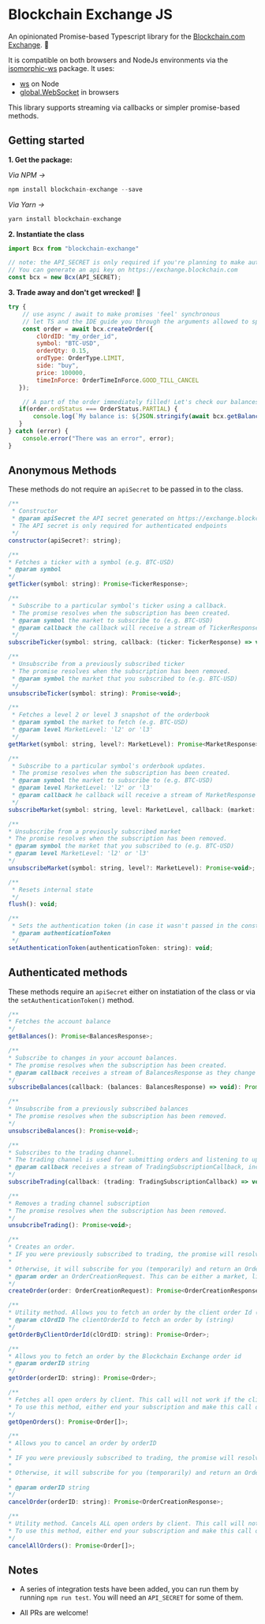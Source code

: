 # Blockchain Exchange JS

An opinionated Promise-based Typescript library for the [Blockchain.com Exchange](https://exchange.blockchain.com). 💪

It is compatible on both browsers and NodeJs environments via the [isomorphic-ws](https://www.npmjs.com/package/isomorphic-ws) package. It uses:

- [ws](https://github.com/websockets/ws) on Node
- [global.WebSocket](https://developer.mozilla.org/en-US/docs/Web/API/WebSocket) in browsers

This library supports streaming via callbacks or simpler promise-based methods.

## Getting started

**1. Get the package:**

  *Via NPM ->*
```s
npm install blockchain-exchange --save
```

  *Via Yarn ->*
```s
yarn install blockchain-exchange
```

**2. Instantiate the class**

```javascript
import Bcx from "blockchain-exchange"

// note: the API_SECRET is only required if you're planning to make authenticated calls.
// You can generate an api key on https://exchange.blockchain.com
const bcx = new Bcx(API_SECRET);
```

**3. Trade away and don't get wrecked!** 💸

```javascript
try {
    // use async / await to make promises 'feel' synchronous
    // let TS and the IDE guide you through the arguments allowed to speed up development!
    const order = await bcx.createOrder({
        clOrdID: "my_order_id",
        symbol: "BTC-USD",
        orderQty: 0.15,
        ordType: OrderType.LIMIT,
        side: "buy",
        price: 100000,
        timeInForce: OrderTimeInForce.GOOD_TILL_CANCEL
   });

    // A part of the order immediately filled! Let's check our balances.
   if(order.ordStatus === OrderStatus.PARTIAL) {
       console.log(`My balance is: ${JSON.stringify(await bcx.getBalances())}`);
   }
} catch (error) {
    console.error("There was an error", error);
}

```

## Anonymous Methods
These methods do not require an `apiSecret` to be passed in to the class.

```javascript
/**
 * Constructor
 * @param apiSecret the API secret generated on https://exchange.blockchain.com (optional)
 * The API secret is only required for authenticated endpoints
 */
constructor(apiSecret?: string);

/**
* Fetches a ticker with a symbol (e.g. BTC-USD)
* @param symbol
*/
getTicker(symbol: string): Promise<TickerResponse>;

/**
 * Subscribe to a particular symbol's ticker using a callback.
 * The promise resolves when the subscription has been created.
 * @param symbol the market to subscribe to (e.g. BTC-USD)
 * @param callback the callback will receive a stream of TickerResponses
 */
subscribeTicker(symbol: string, callback: (ticker: TickerResponse) => void): Promise<void>;

/**
 * Unsubscribe from a previously subscribed ticker
 * The promise resolves when the subscription has been removed.
 * @param symbol the market that you subscribed to (e.g. BTC-USD)
 */
unsubscribeTicker(symbol: string): Promise<void>;

/**
 * Fetches a level 2 or level 3 snapshot of the orderbook
 * @param symbol the market to fetch (e.g. BTC-USD)
 * @param level MarketLevel: 'l2' or 'l3'
 */
getMarket(symbol: string, level?: MarketLevel): Promise<MarketResponse>;

/**
 * Subscribe to a particular symbol's orderbook updates.
 * The promise resolves when the subscription has been created.
 * @param symbol the market to subscribe to (e.g. BTC-USD)
 * @param level MarketLevel: 'l2' or 'l3'
 * @param callback he callback will receive a stream of MarketResponse
 */
subscribeMarket(symbol: string, level: MarketLevel, callback: (market: MarketResponse) => void): Promise<void>;

/**
* Unsubscribe from a previously subscribed market
* The promise resolves when the subscription has been removed.
* @param symbol the market that you subscribed to (e.g. BTC-USD)
* @param level MarketLevel: 'l2' or 'l3'
*/
unsubscribeMarket(symbol: string, level?: MarketLevel): Promise<void>;

/**
 * Resets internal state
 */
flush(): void;

/**
 * Sets the authentication token (in case it wasn't passed in the constructor)
 * @param authenticationToken
 */
setAuthenticationToken(authenticationToken: string): void;
```

## Authenticated methods
These methods require an `apiSecret` either on instatiation of the class or via the `setAuthenticationToken()` method.

```javascript
/**
* Fetches the account balance
*/
getBalances(): Promise<BalancesResponse>;

/**
* Subscribe to changes in your account balances.
* The promise resolves when the subscription has been created.
* @param callback receives a stream of BalancesResponse as they change
*/
subscribeBalances(callback: (balances: BalancesResponse) => void): Promise<void>;

/**
* Unsubscribe from a previously subscribed balances
* The promise resolves when the subscription has been removed.
*/
unsubscribeBalances(): Promise<void>;

/**
* Subscribes to the trading channel.
* The trading channel is used for submitting orders and listening to updates to them.
* @param callback receives a stream of TradingSubscriptionCallback, including order updates and snapshots of open orders
*/
subscribeTrading(callback: (trading: TradingSubscriptionCallback) => void): Promise<void>;

/**
* Removes a trading channel subscription
* The promise resolves when the subscription has been removed.
*/
unsubcribeTrading(): Promise<void>;

/**
* Creates an order.
* IF you were previously subscribed to trading, the promise will resolve when the order has been submitted. You'd get a notification in your existing subscription.
*
* Otherwise, it will subscribe for you (temporarily) and return an OrderCreationResponse with the details of your order.
* @param order an OrderCreationRequest. This can be either a market, limit, stop or a stop limit order type.
*/
createOrder(order: OrderCreationRequest): Promise<OrderCreationResponse>;

/**
* Utility method. Allows you to fetch an order by the client order Id (clOrdID).
* @param clOrdID The clientOrderId to fetch an order by (string)
*/
getOrderByClientOrderId(clOrdID: string): Promise<Order>;

/**
* Allows you to fetch an order by the Blockchain Exchange order id
* @param orderID string
*/
getOrder(orderID: string): Promise<Order>;

/**
* Fetches all open orders by client. This call will not work if the client is subscribed to trading already.
* To use this method, either end your subscription and make this call or restart it catching the 'SNAPSHOT' event sent to the callback which includes your open orders
*/
getOpenOrders(): Promise<Order[]>;

/**
* Allows you to cancel an order by orderID
*
* IF you were previously subscribed to trading, the promise will resolve when the order cancellation request has been submitted. You'd get a notification in your existing subscription.
*
* Otherwise, it will subscribe for you (temporarily) and return an OrderCreationResponse with the details of your now cancelled order.
*
* @param orderID string
*/
cancelOrder(orderID: string): Promise<OrderCreationResponse>;

/**
* Utility method. Cancels ALL open orders by client. This call will not work if the client is subscribed to trading already.
* To use this method, either end your subscription and make this call or restart it catching the 'SNAPSHOT' event sent to the callback which includes your open orders, then cancel them individually using the cancel order method.
*/
cancelAllOrders(): Promise<Order[]>;
```

## Notes
- A series of integration tests have been added, you can run them by running `npm run test`. You will need an `API_SECRET` for some of them. 

- All PRs are welcome! 